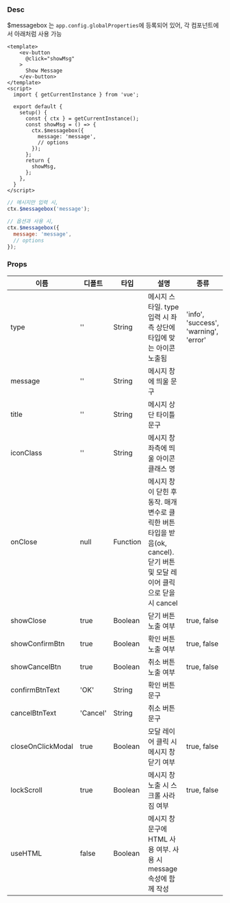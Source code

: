 ### Desc
$messagebox 는 `app.config.globalProperties`에 등록되어 있어, 각 컴포넌트에서 아래처럼 사용 가능 
```vue
<template>
    <ev-button
      @click="showMsg"
    >
      Show Message
    </ev-button>
</template>
<script>
  import { getCurrentInstance } from 'vue';

  export default {
    setup() {
      const { ctx } = getCurrentInstance();
      const showMsg = () => {
        ctx.$messagebox({
          message: 'message',
          // options
        });
      };
      return {
        showMsg,
      };
    },
  }
</script>
```
```js
// 메시지만 입력 시,
ctx.$messagebox('message');

// 옵션과 사용 시,
ctx.$messagebox({
  message: 'message',
  // options
});
```

### Props

| 이름 | 디폴트 | 타입 | 설명 | 종류 |
| --- | ---- | ----- | ---- | --- |
| type | '' | String | 메시지 스타일. type입력 시 좌측 상단에 타입에 맞는 아이콘 노출됨 | 'info', 'success', 'warning', 'error' |
| message | '' | String | 메시지 창에 띄울 문구 | |
| title | '' | String | 메시지 상단 타이틀 문구 | |
| iconClass | '' | String | 메시지 창 좌측에 띄울 아이콘 클래스 명 | |
| onClose | null | Function | 메시지 창이 닫힌 후 동작. 매개변수로 클릭한 버튼 타입을 받음(ok, cancel). 닫기 버튼 및 모달 레이어 클릭으로 닫을 시 cancel | |
| showClose | true | Boolean | 닫기 버튼 노출 여부 | true, false |
| showConfirmBtn | true | Boolean | 확인 버튼 노출 여부 | true, false |
| showCancelBtn | true | Boolean | 취소 버튼 노출 여부 | true, false |
| confirmBtnText | 'OK' | String | 확인 버튼 문구 | |
| cancelBtnText | 'Cancel' | String | 취소 버튼 문구 | |
| closeOnClickModal | true | Boolean | 모달 레이어 클릭 시 메시지 창 닫기 여부 | true, false |
| lockScroll | true | Boolean | 메시지 창 노출 시 스크롤 사라짐 여부 | true, false |
| useHTML | false | Boolean | 메시지 창 문구에 HTML 사용 여부. 사용 시 message 속성에 함께 작성 | |
